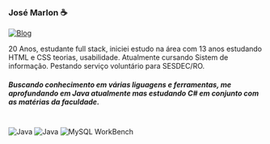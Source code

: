 

### José Marlon ☕
[![Blog](https://img.shields.io/badge/LinkedIn-0077B5?style=for-the-badge&logo=linkedin&logoColor=white)](https://www.linkedin.com/in/jose-marlon-vieria/)

20 Anos, estudante full stack, iniciei estudo na área com 13 anos estudando HTML e CSS teorias, usabilidade. Atualmente cursando Sistem de informação. Pestando serviço voluntário para SESDEC/RO.

##### Buscando conhecimento em várias liguagens e ferramentas, me aprofundando em Java atualmente mas estudando C# em conjunto com as matérias da faculdade.

<div style="display: inline_block"><br/>
<img align="center" alt="Java" src="https://img.shields.io/badge/Java-ED8B00?style=for-the-badge&logo=openjdk&logoColor=white">
<img align="center" alt="Java" src="https://img.shields.io/badge/C%23-239120?style=for-the-badge&logo=c-sharp&logoColor=white"> 
<img align="center" alt="MySQL WorkBench" src="https://img.shields.io/badge/MySQL-005C84?style=for-the-badge&logo=mysql&logoColor=white">
  
</div><br/>

